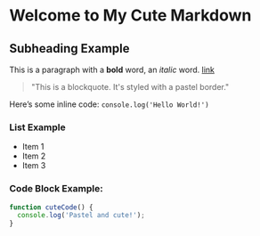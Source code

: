 <head><link rel="icon" href="/icon/1.svg" type="image/svg+xml">
<link rel="stylesheet" href="c.css">
</head>


# Welcome to My Cute Markdown

## Subheading Example

This is a paragraph with a **bold** word, an _italic_ word. [link](https://example.com)

> "This is a blockquote. It's styled with a pastel border."

Here’s some inline code: ```console.log('Hello World!')```

### List Example
- Item 1
- Item 2
- Item 3

### Code Block Example:
```javascript
function cuteCode() {
  console.log('Pastel and cute!');
}
